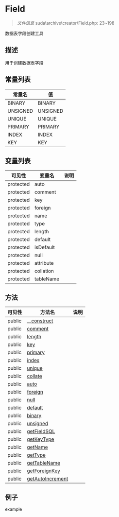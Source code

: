 #  Field 

> *文件信息* suda\archive\creator\Field.php: 23~198


数据表字段创建工具


## 描述



用于创建数据表字段
 
## 常量列表
| 常量名  |  值|
|--------|----|
 |BINARY | BINARY | 
 |UNSIGNED | UNSIGNED | 
 |UNIQUE | UNIQUE | 
 |PRIMARY | PRIMARY | 
 |INDEX | INDEX | 
 |KEY | KEY | 
 
## 变量列表
| 可见性 |  变量名   | 说明 |
|--------|----|------|
 | protected    | auto | | 
 | protected    | comment | | 
 | protected    | key | | 
 | protected    | foreign | | 
 | protected    | name | | 
 | protected    | type | | 
 | protected    | length | | 
 | protected    | default | | 
 | protected    | isDefault | | 
 | protected    | null | | 
 | protected    | attribute | | 
 | protected    | collation | | 
 | protected    | tableName | | 
## 方法

 
| 可见性 | 方法名 | 说明 |
|--------|-------|------|
 |  public  |[__construct](Field/__construct.md) |  |
 |  public  |[comment](Field/comment.md) |  |
 |  public  |[length](Field/length.md) |  |
 |  public  |[key](Field/key.md) |  |
 |  public  |[primary](Field/primary.md) |  |
 |  public  |[index](Field/index.md) |  |
 |  public  |[unique](Field/unique.md) |  |
 |  public  |[collate](Field/collate.md) |  |
 |  public  |[auto](Field/auto.md) |  |
 |  public  |[foreign](Field/foreign.md) |  |
 |  public  |[null](Field/null.md) |  |
 |  public  |[default](Field/default.md) |  |
 |  public  |[binary](Field/binary.md) |  |
 |  public  |[unsigned](Field/unsigned.md) |  |
 |  public  |[getFieldSQL](Field/getFieldSQL.md) |  |
 |  public  |[getKeyType](Field/getKeyType.md) |  |
 |  public  |[getName](Field/getName.md) |  |
 |  public  |[getType](Field/getType.md) |  |
 |  public  |[getTableName](Field/getTableName.md) |  |
 |  public  |[getForeignKey](Field/getForeignKey.md) |  |
 |  public  |[getAutoIncrement](Field/getAutoIncrement.md) |  |
## 例子

example